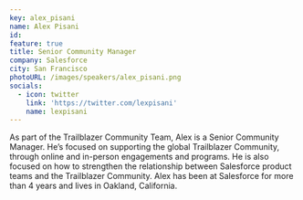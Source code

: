 ```yaml
---
key: alex_pisani
name: Alex Pisani
id: 
feature: true
title: Senior Community Manager
company: Salesforce
city: San Francisco
photoURL: /images/speakers/alex_pisani.png
socials:
  - icon: twitter
    link: 'https://twitter.com/lexpisani'
    name: lexpisani
---
```

As part of the Trailblazer Community Team, Alex is a Senior Community Manager. He’s focused on supporting the global Trailblazer Community, through online and in-person engagements and programs. He is also focused on how to strengthen the relationship between Salesforce product teams and the Trailblazer Community. Alex has been at Salesforce for more than 4 years and lives in Oakland, California.